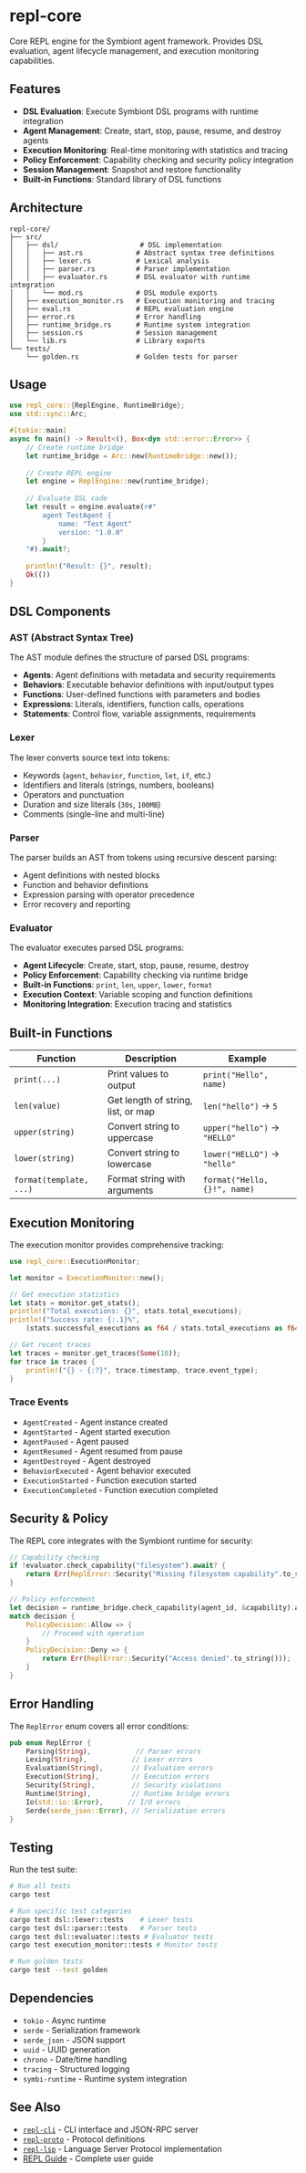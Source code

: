 # repl-core

Core REPL engine for the Symbiont agent framework. Provides DSL evaluation, agent lifecycle management, and execution monitoring capabilities.

## Features

- **DSL Evaluation**: Execute Symbiont DSL programs with runtime integration
- **Agent Management**: Create, start, stop, pause, resume, and destroy agents
- **Execution Monitoring**: Real-time monitoring with statistics and tracing
- **Policy Enforcement**: Capability checking and security policy integration
- **Session Management**: Snapshot and restore functionality
- **Built-in Functions**: Standard library of DSL functions

## Architecture

```
repl-core/
├── src/
│   ├── dsl/                    # DSL implementation
│   │   ├── ast.rs             # Abstract syntax tree definitions
│   │   ├── lexer.rs           # Lexical analysis
│   │   ├── parser.rs          # Parser implementation
│   │   ├── evaluator.rs       # DSL evaluator with runtime integration
│   │   └── mod.rs             # DSL module exports
│   ├── execution_monitor.rs   # Execution monitoring and tracing
│   ├── eval.rs                # REPL evaluation engine
│   ├── error.rs               # Error handling
│   ├── runtime_bridge.rs      # Runtime system integration
│   ├── session.rs             # Session management
│   └── lib.rs                 # Library exports
└── tests/
    └── golden.rs              # Golden tests for parser
```

## Usage

```rust
use repl_core::{ReplEngine, RuntimeBridge};
use std::sync::Arc;

#[tokio::main]
async fn main() -> Result<(), Box<dyn std::error::Error>> {
    // Create runtime bridge
    let runtime_bridge = Arc::new(RuntimeBridge::new());
    
    // Create REPL engine
    let engine = ReplEngine::new(runtime_bridge);
    
    // Evaluate DSL code
    let result = engine.evaluate(r#"
        agent TestAgent {
            name: "Test Agent"
            version: "1.0.0"
        }
    "#).await?;
    
    println!("Result: {}", result);
    Ok(())
}
```

## DSL Components

### AST (Abstract Syntax Tree)

The AST module defines the structure of parsed DSL programs:

- **Agents**: Agent definitions with metadata and security requirements
- **Behaviors**: Executable behavior definitions with input/output types
- **Functions**: User-defined functions with parameters and bodies
- **Expressions**: Literals, identifiers, function calls, operations
- **Statements**: Control flow, variable assignments, requirements

### Lexer

The lexer converts source text into tokens:

- Keywords (`agent`, `behavior`, `function`, `let`, `if`, etc.)
- Identifiers and literals (strings, numbers, booleans)
- Operators and punctuation
- Duration and size literals (`30s`, `100MB`)
- Comments (single-line and multi-line)

### Parser

The parser builds an AST from tokens using recursive descent parsing:

- Agent definitions with nested blocks
- Function and behavior definitions
- Expression parsing with operator precedence
- Error recovery and reporting

### Evaluator

The evaluator executes parsed DSL programs:

- **Agent Lifecycle**: Create, start, stop, pause, resume, destroy
- **Policy Enforcement**: Capability checking via runtime bridge
- **Built-in Functions**: `print`, `len`, `upper`, `lower`, `format`
- **Execution Context**: Variable scoping and function definitions
- **Monitoring Integration**: Execution tracing and statistics

## Built-in Functions

| Function | Description | Example |
|----------|-------------|---------|
| `print(...)` | Print values to output | `print("Hello", name)` |
| `len(value)` | Get length of string, list, or map | `len("hello")` → `5` |
| `upper(string)` | Convert string to uppercase | `upper("hello")` → `"HELLO"` |
| `lower(string)` | Convert string to lowercase | `lower("HELLO")` → `"hello"` |
| `format(template, ...)` | Format string with arguments | `format("Hello, {}!", name)` |

## Execution Monitoring

The execution monitor provides comprehensive tracking:

```rust
use repl_core::ExecutionMonitor;

let monitor = ExecutionMonitor::new();

// Get execution statistics
let stats = monitor.get_stats();
println!("Total executions: {}", stats.total_executions);
println!("Success rate: {:.1}%", 
    (stats.successful_executions as f64 / stats.total_executions as f64) * 100.0);

// Get recent traces
let traces = monitor.get_traces(Some(10));
for trace in traces {
    println!("{} - {:?}", trace.timestamp, trace.event_type);
}
```

### Trace Events

- `AgentCreated` - Agent instance created
- `AgentStarted` - Agent started execution
- `AgentPaused` - Agent paused
- `AgentResumed` - Agent resumed from pause
- `AgentDestroyed` - Agent destroyed
- `BehaviorExecuted` - Agent behavior executed
- `ExecutionStarted` - Function execution started
- `ExecutionCompleted` - Function execution completed

## Security & Policy

The REPL core integrates with the Symbiont runtime for security:

```rust
// Capability checking
if !evaluator.check_capability("filesystem").await? {
    return Err(ReplError::Security("Missing filesystem capability".to_string()));
}

// Policy enforcement
let decision = runtime_bridge.check_capability(agent_id, &capability).await?;
match decision {
    PolicyDecision::Allow => {
        // Proceed with operation
    }
    PolicyDecision::Deny => {
        return Err(ReplError::Security("Access denied".to_string()));
    }
}
```

## Error Handling

The `ReplError` enum covers all error conditions:

```rust
pub enum ReplError {
    Parsing(String),           // Parser errors
    Lexing(String),           // Lexer errors
    Evaluation(String),       // Evaluation errors
    Execution(String),        // Execution errors
    Security(String),         // Security violations
    Runtime(String),          // Runtime bridge errors
    Io(std::io::Error),      // I/O errors
    Serde(serde_json::Error), // Serialization errors
}
```

## Testing

Run the test suite:

```bash
# Run all tests
cargo test

# Run specific test categories
cargo test dsl::lexer::tests    # Lexer tests
cargo test dsl::parser::tests   # Parser tests
cargo test dsl::evaluator::tests # Evaluator tests
cargo test execution_monitor::tests # Monitor tests

# Run golden tests
cargo test --test golden
```

## Dependencies

- `tokio` - Async runtime
- `serde` - Serialization framework
- `serde_json` - JSON support
- `uuid` - UUID generation
- `chrono` - Date/time handling
- `tracing` - Structured logging
- `symbi-runtime` - Runtime system integration

## See Also

- [`repl-cli`](../repl-cli/README.md) - CLI interface and JSON-RPC server
- [`repl-proto`](../repl-proto/README.md) - Protocol definitions
- [`repl-lsp`](../repl-lsp/README.md) - Language Server Protocol implementation
- [REPL Guide](../../docs/repl-guide.md) - Complete user guide